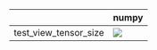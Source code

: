 |                       | numpy                                                                                                                                                                                  |
|:----------------------|:---------------------------------------------------------------------------------------------------------------------------------------------------------------------------------------|
| test_view_tensor_size | <a href="https://github.com/unifyai/ivy/actions/runs/3647011738/jobs/6158732273" rel="noopener noreferrer" target="_blank"><img src=https://img.shields.io/badge/-success-success></a> |